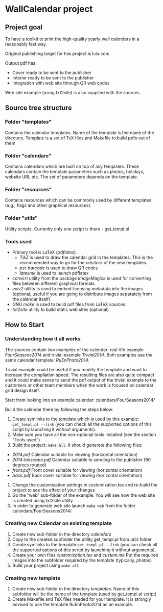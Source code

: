 # WallCalendar project

## Project goal

To have a toolkit to print the high-quality yearly wall calendars in a reasonably fast way.

Original publishing target for this project is lulu.com.

Output pdf has:

- Cover ready to be sent to the publisher
- Interior ready to be sent to the publisher
- Integration with web site through QR web codes

Web site example (using txt2site) is also supplied with the sources.

## Source tree structure

### Folder "templates"

Contains the calendar templates. Name of the template is the name of the directory.  Template is a set of TeX files and Makefile to build pdfs out of them

### Folder "calendars"

Contains calendars which are built on top of any templates. These calendars contain the template parameters such as photos, holidays, website URL etc. The set of parameters depends on the
template.

### Folder "resources"

Contains resources which can be commonly used by different templates (e.g., flags and other graphical resources).

### Folder "utils"

Utility scripts. Currently only one script is there - get\_templ.pl

### Tools used

- Primary tool is LaTeX (_pdflatex_).
  - _TikZ_ is used to draw the calendar grid in the templates. This is the recommended way to go for the creators of the new templates.
  - _pst-barcode_ is used to draw QR codes
  - _latexmk_ is used to launch pdflatex
- _convert_ utility from the package _ImageMagick_ is used for converting files between different graphical formats.
- _exiv2_ utility is used to embed licensing metadata into the images (optional, useful if you are going to distribute images separately from the calendar itself)
- _GNU make_ is used to build pdf files from LaTeX sources
- _txt2site_ utility to build static web sites (optional)


## How to Start

### Understanding how it all works

The sources contain two examples of the calendar: real-life example _FourSeasons2014_ and trivial example _Trivial2014_.
Both examples use the same calendar template: _RuEnPhoto2014_.

Trivial example could be useful if you modify the template and want to increase the compilation speed. The resulting files are also quite compact and it could make sense
to send the pdf output of the trivial example to the customers or other team members when the work is focused on calendar grid design itself.

Start from looking into an example calendar: calendars/FourSeasons2014/

Build the calendar there by following the steps below:

1. Create symlinks to the template which is used by this example: `get_templ.pl --link` (you can check all the supported options of this script by launching it without arguments).
1. Make sure you have all the non-optional tools installed (see the section "Tools used")
1. Build the project: `make all`. It should generate the following files:
  - _2014.pdf_ Calendar suitable for viewing (horizontal orientation)
  - _2014-lanscape.pdf_ Calendar suitable to sending to the publisher (90 degrees rotated)
  - _front.pdf_ Front cover suitable for viewing (horizontal orientation)
  - _back.pdf_  Back cover suitable for viewing (horizontal orientation)
1. Change the customization settings in customization.tex and re-build the project to see the effect of your changes
1. Go the "web" sub-folder of the example. You will see how the web site is created using txt2site utility.
1. In order to generate web site launch `make web` from the folder calendars/FourSeasons2014/

### Creating new Calendar on existing template

1. Create new sub-folder in the directory _calendars_
1. Copy to the created subfolder the utility get\_templ.pl from _utils_ folder
1. Create symlinks to the template `get_templ.pl --link` (you can check all the supported options of this script by launching it without arguments).
1. Create your own files _customization.tex_ and _custom.mk_ Put the required images into the subfolder required by the template (typically, _photos_)
1. Build your project using `make all`

### Creating new template

1. Create new sub-folder in the directory _templates_. Name of this subfolder will be the name of the template (used by get\_templ.pl script)
2. Create Makefile and TeX files needed for your template. It is strongly advised to use the template RuEnPhoto2014 as an example.
